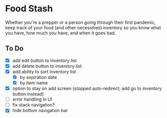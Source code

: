 # Food Stash

Whether you're a prepper or a person going through their first pandemic, keep track of your food (and other necessities) inventory so you know what you have, how much you have, and when it goes bad.

## To Do
- [x] add edit button to inventory list
- [x] add delete button to inventory list
- [x] add ability to sort inventory list
  - [x] by expiration date
  - [x] by item name
- [x] option to stay on add screen (stopped auto-redirect; add go to inventory button instead)
- [ ] error handling in UI
- [ ] fix stack navigation?
- [x] hide bottom navigation bar